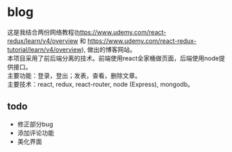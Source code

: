 # blog
这是我结合两份网络教程(https://www.udemy.com/react-redux/learn/v4/overview 和 https://www.udemy.com/react-redux-tutorial/learn/v4/overview), 做出的博客网站。 <br/>
本项目采用了前后端分离的技术。前端使用react全家桶做页面，后端使用node提供接口。 <br/>
主要功能：登录，登出；发表，查看，删除文章。 <br/>
主要技术：react, redux, react-router, node (Express), mongodb。

## todo
- 修正部分bug
- 添加评论功能
- 美化界面